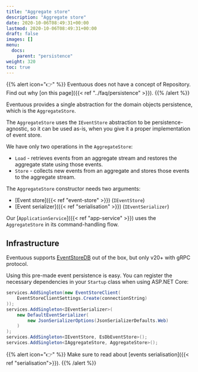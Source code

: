 ```yaml
---
title: "Aggregate store"
description: "Aggregate store"
date: 2020-10-06T08:49:31+00:00
lastmod: 2020-10-06T08:49:31+00:00
draft: false
images: []
menu:
  docs:
    parent: "persistence"
weight: 320
toc: true
---
```


{{% alert icon="👉" %}}
Eventuous does not have a concept of Repository. Find out why [on this page]({{< ref "../faq/persistence" >}}).
{{% /alert %}}

Eventuous provides a single abstraction for the domain objects persistence, which is the `AggregateStore`.

The `AggregateStore` uses the `IEventStore` abstraction to be persistence-agnostic, so it can be used as-is, when you give it a proper implementation of event store.

We have only two operations in the `AggregateStore`:
- `Load` - retrieves events from an aggregate stream and restores the aggregate state using those events.
- `Store` - collects new events from an aggregate and stores those events to the aggregate stream.

The `AggregateStore` constructor needs two arguments:
- [Event store]({{< ref "event-store" >}}) (`IEventStore`)
- [Event serializer]({{< ref "serialisation" >}}) (`IEventSerializer`)

Our [`ApplicationService`]({{< ref "app-service" >}}) uses the `AggregateStore` in its command-handling flow.

## Infrastructure

Eventuous supports [EventStoreDB](https://eventstore.com) out of the box, but only v20+ with gRPC protocol.

Using this pre-made event persistence is easy. You can register the necessary dependencies in your `Startup` class when using ASP.NET Core:

```csharp
services.AddSingleton(new EventStoreClient(
    EventStoreClientSettings.Create(connectionString)
));
services.AddSingleton<IEventSerializer>(
    new DefaultEventSerializer(
        new JsonSerializerOptions(JsonSerializerDefaults.Web)
    )
);
services.AddSingleton<IEventStore, EsDbEventStore>();
services.AddSingleton<IAggregateStore, AggregateStore>();
```

{{% alert icon="👉" %}}
Make sure to read about [events serialisation]({{< ref "serialisation">}}).
{{% /alert %}}

